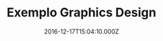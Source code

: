 ---
templateKey: graphics-design-post
color: 3
title: Exemplo Graphics Design
date: 2016-12-17T15:04:10.000Z
thumbnail: /img/thumbnail.png
illustration: /img/illustration.png
description: This is just a small example of graphics design
details: Computer. 99x99. 12/2010
---